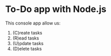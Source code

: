 # To-Do app with Node.js

This console app allow us:
1. (C)reate tasks
2. (R)ead tasks
3. (U)pdate tasks
4. (D)elete tasks

